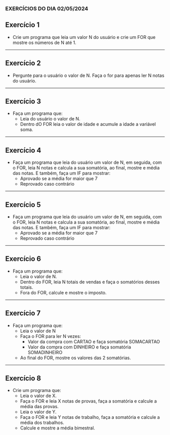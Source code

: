 ### EXERCÍCIOS DO DIA 02/05/2024

## Exercício 1

- Crie um programa que leia um valor N do usuário e crie um FOR que mostre os números de N até 1.

<hr>

## Exercício 2

- Pergunte para o usuário o valor de N. Faça o for para apenas ler N notas do usuário.

<hr>

## Exercício 3

- Faça um programa que:
    - Leia do usuário o valor de N.
    - Dentro dO FOR leia o valor de idade e acumule a idade a variável soma.

<hr>

## Exercício 4

- Faça um programa que leia do usuário um valor de N, em seguida, com o FOR, leia N notas e calcula a sua somatória, ao final, mostre e média das notas. E também, faça um IF para mostrar:
    - Aprovado se a média for maior que 7
    - Reprovado caso contrário

<hr>

## Exercício 5

- Faça um programa que leia do usuário um valor de N, em seguida, com o FOR, leia N notas e calcula a sua somatória, ao final, mostre e média das notas. E também, faça um IF para mostrar:
    - Aprovado se a média for maior que 7
    - Reprovado caso contrário

<hr>

## Exercício 6

- Faça um programa que:
    - Leia o valor de N.
    - Dentro do FOR, leia N totais de vendas e faça o somatórios desses totais.
    - Fora do FOR, calcule e mostre o imposto.

<hr>

## Exercício 7

- Faça um programa que:
    - Leia o valor de N
    - Faça o FOR para ler N vezes:
        - Valor da compra com CARTAO e faça somatória SOMACARTAO
        - Valor da compra com DINHEIRO e faça somatória SOMADINHEIRO
    - Ao final do FOR, mostre os valores das 2 somatórias.

<hr>

## Exercício 8

- Crie um programa que:
    - Leia o valor de X.
    - Faça o FOR e leia X notas de provas, faça a somatória e calcule a média das provas.
    - Leia o valor de Y.
    - Faça o FOR e leia Y notas de trabalho, faça a somatória e calcule a média dos trabalhos.
    - Calcule e mostre a média bimestral.
